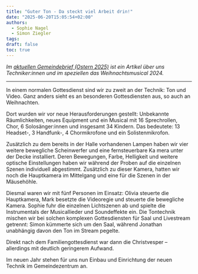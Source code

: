 ```yaml
---
title: "Guter Ton - Da steckt viel Arbeit drin!"
date: "2025-06-20T15:05:54+02:00"
authors:
  - Sophie Nagel
  - Simon Ziegler
tags:
draft: false
toc: true
---
```


_Im [aktuellen Gemeindebrief (Ostern 2025)](https://evkirchebuehl.de/wp-content/uploads/2025/04/GembrJohGe-Ostern-Online-2025-1.pdf) ist ein Artikel über uns Techniker:innen und im speziellen das Weihnachtsmusical 2024._

---

<!--more-->

In einem normalen Gottesdienst sind wir zu zweit an der Technik: Ton und Video.
Ganz anders sieht es an besonderen Gottesdiensten aus, so auch an Weihnachten.

Dort wurden wir vor neue Herausforderungen gestellt: Unbekannte Räumlichkeiten, neues Equipment und ein Musical mit 16 Sprechrollen, Chor, 6 Solosänger:innen und insgesamt 34 Kindern.
Das bedeutete: 13 Headset-, 3 Handfunk-, 4 Chormikrofone und ein Solistenmikrofon.

Zusätzlich zu dem bereits in der Halle vorhandenen Lampen haben wir vier weitere bewegliche Scheinwerfer und eine fernsteuerbare Ka mera unter der Decke installiert.
Deren Bewegungen, Farbe, Helligkeit und weitere optische Einstellungen haben wir während der Proben auf die einzelnen Szenen individuell abgestimmt.
Zusätzlich zu dieser Kamera, hatten wir noch die Hauptkamera im Mittelgang und eine für die Szenen in der Mäusehöhle.

Diesmal waren wir mit fünf Personen im Einsatz: Olivia steuerte die Hauptkamera, Mark besetzte die Videoregie und steuerte die bewegliche Kamera.
Sophie fuhr die einzelnen Lichtszenen ab und spielte die Instrumentals der Musicallieder und Soundeffekte ein.
Die Tontechnik mischen wir bei solchen komplexen Gottesdiensten für Saal und Livestream getrennt:
Simon kümmerte sich um den Saal, während Jonathan unabhängig davon den Ton im Stream pegelte.

Direkt nach dem Familiengottesdienst war dann die Christvesper – allerdings mit deutlich geringerem
Aufwand.

Im neuen Jahr stehen für uns nun Einbau und Einrichtung der neuen Technik im Gemeindezentrum an.
